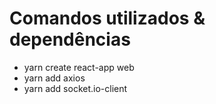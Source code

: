 # Comandos utilizados & dependências

* yarn create react-app web
* yarn add axios
* yarn add socket.io-client 
